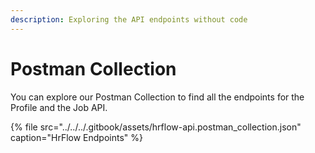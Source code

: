 ```yaml
---
description: Exploring the API endpoints without code
---
```


# Postman Collection

You can explore our Postman Collection to find all the endpoints for the Profile and the Job API.

{% file src="../../../.gitbook/assets/hrflow-api.postman\_collection.json" caption="HrFlow Endpoints" %}

